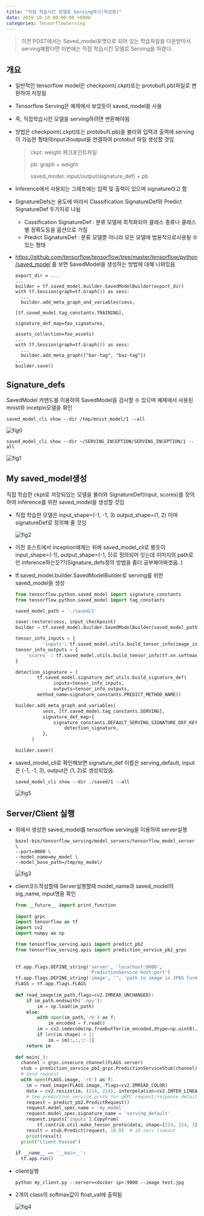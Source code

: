 ```yaml
---
title: "직접 학습시킨 모델로 Serving하기(작성중)"
date: 2019-10-10 00:00:00 +0900
categories: TensorflowServing
---
```


> 이전 POST에서는 Saved_model포맷으로 되어 있는 학습파일을 다운받아서 serving해봤다면 이번에는 직접 학습시킨 모델로 Serving을 하였다.  

## 개요

* 일반적인 tensorflow model은 checkpoint(.ckpt)또는 protobuf(.pb)파일로 변환하여 저장됨

* Tensorflow Serving은 예제에서 보았듯이 saved_model을 사용

* 즉, 직접학습시킨 모델을 serving하려면 변환해야됨

* 방법은 checkpoint(.ckpt)또는 protobuf(.pb)을 불러와 입력과 출력에 serving이 가능한 형태의input과output을 연결하여 protobuf 파일 생성할 것임

  > ckpt: weight 체크포인트파일
  >
  > pb: graph + weight
  >
  > saved_model: input/output(signature_def) + pb

* Inference에서 사용되는 그래프에는 입력 및 출력이 있으며 signature라고 함

* SignatureDefs는 용도에 따라서 Classification SignatureDef와 Predict SignatureDef 두가지로 나뉨

  * Cassification SignatureDef : 분류 모델에 최적화되어 클래스 종류나 클래스별 정확도등을 옵션으로 가짐
  * Predict SignatureDef : 분류 모델뿐 아니라 모든 모델에 범용적으로사용될 수 있는 형태

* <https://github.com/tensorflow/tensorflow/tree/master/tensorflow/python/saved_model> 를 보면 SavedModel을 생성하는 방법에 대해 나와있음

  ```
  export_dir = ...
  ...
  builder = tf.saved_model.builder.SavedModelBuilder(export_dir)
  with tf.Session(graph=tf.Graph()) as sess:
    ...
    builder.add_meta_graph_and_variables(sess,
                                         [tf.saved_model.tag_constants.TRAINING],
                                         signature_def_map=foo_signatures,
                                         assets_collection=foo_assets)
  ...
  with tf.Session(graph=tf.Graph()) as sess:
    ...
    builder.add_meta_graph(["bar-tag", "baz-tag"])
  ...
  builder.save()
  ```

## Signature_defs

SavedModel 커맨드를 이용하여 SavedModel을 검사할 수 있으며 예제에서 사용된 mnist와 incetpin모델을 확인

```
saved_model_cli show --dir /tmp/mnist_model/1 --all
```

![fig0](https://bjo9280.github.io/assets/images/2019-10-10/fig0.png)

```
saved_model_cli show --dir ~/SERVING_INCEPTION/SERVING_INCEPTION/1 --all
```

![fig1](https://bjo9280.github.io/assets/images/2019-10-10/fig1.png)

## My saved_model생성

직접 학습한 ckpt로 저장되있는 모델을 불러와 SignatureDef(input, scores)를 정의하여 inference를 위한 saved_model을 생성할 것임

* 직접 학습한 모델은 input_shape=(-1, -1, 3) output_shape=(1, 2) 이며 signatureDef로 정의해 줄 것임

  ![fig2](https://bjo9280.github.io/assets/images/2019-10-10/fig2.png)

* 이전 포스트에서 inception예제는 위에 saved_model_cli로 봤듯이 input_shape=(-1), output_shape=(-1, 5)로 정의되어 잇는데  이미지의 path로만 inference하는듯??(Signature_defs정의 방법을 좀더 공부해야봐겟음..)

* tf.saved_model.builder.SavedModelBuilder로 serving를 위한 saved_model을 생성

  ```python
  from tensorflow.python.saved_model import signature_constants
  from tensorflow.python.saved_model import tag_constants
  
  saved_model_path = './saved/1'
  
  saver.restore(sess, input_checkpoint)
  builder = tf.saved_model.builder.SavedModelBuilder(saved_model_path)
  
  tensor_info_inputs = {
            'inputs': tf.saved_model.utils.build_tensor_info(image_input)}
  tensor_info_outputs = {
      'scores' : tf.saved_model.utils.build_tensor_info(tf.nn.softmax(logits))
  }
  
  detection_signature = (
          tf.saved_model.signature_def_utils.build_signature_def(
                inputs=tensor_info_inputs,
                outputs=tensor_info_outputs,
          method_name=signature_constants.PREDICT_METHOD_NAME))
  
  builder.add_meta_graph_and_variables(
            sess, [tf.saved_model.tag_constants.SERVING],
            signature_def_map={
                signature_constants.DEFAULT_SERVING_SIGNATURE_DEF_KEY:
                    detection_signature,
            },
        )
  
  builder.save()
  ```

* saved_model_cli로 확인해보면 signature_def 이름은 serving_default, input은 (-1, -1, 3), output은 (1, 2)로 생성되었음.

  ```
  saved_model_cli show --dir ./saved/1 --all
  ```

  ![fig5](https://bjo9280.github.io/assets/images/2019-10-10/fig5.png)

  

  

## Server/Client 실행

* 위에서 생성한 saved_model를 tensorflow serving을 이용하여 server실행

  ```
  bazel-bin/tensorflow_serving/model_servers/tensorflow_model_server \
  --port=9000 \
  --model_name=my_model \ 
  --model_base_path=/tmp/my_model/ 
  ```

  ![fig3](https://bjo9280.github.io/assets/images/2019-10-10/fig3.png)

* client코드작성할때 Server실행할때 model_name과 saved_model의 sig_name, input명을 확인

  ```python
  from __future__ import print_function
    
  import grpc
  import tensorflow as tf
  import cv2
  import numpy as np
  
  from tensorflow_serving.apis import predict_pb2
  from tensorflow_serving.apis import prediction_service_pb2_grpc
   
    
  tf.app.flags.DEFINE_string('server', 'localhost:9000',
                             'PredictionService host:port')
  tf.app.flags.DEFINE_string('image', '', 'path to image in JPEG format')
  FLAGS = tf.app.flags.FLAGS
    
  def read_image(im_path,flags=cv2.IMREAD_UNCHANGED):
      if im_path.endswith('.npy'):
          im = np.load(im_path)
      else:
          with open(im_path,'rb') as f:
              im_encoded = f.read()
          im = cv2.imdecode(np.frombuffer(im_encoded,dtype=np.uint8),flags=flags)
          if len(im.shape) > 2:
              im = im[:,:,::-1]
      return im
      
  def main(_):
    channel = grpc.insecure_channel(FLAGS.server)
    stub = prediction_service_pb2_grpc.PredictionServiceStub(channel)
    # Send request
    with open(FLAGS.image, 'rb') as f:
      im = read_image(FLAGS.image, flags=cv2.IMREAD_COLOR)
      data = cv2.resize(im, (224, 224), interpolation=cv2.INTER_LINEAR)
      # See prediction_service.proto for gRPC request/response details.
      request = predict_pb2.PredictRequest()
      request.model_spec.name = 'my_model'
      request.model_spec.signature_name = 'serving_default'
      request.inputs['inputs'].CopyFrom(
          tf.contrib.util.make_tensor_proto(data, shape=[224, 224, 3]))
      result = stub.Predict(request, 10.0)  # 10 secs timeout
      print(result)
    print("Client Passed")
    
  if __name__ == '__main__':
    tf.app.run()
  ```

* client실행

  ```
  python my_client.py --server=<docker ip>:9000 --image test.jpg
  ```

* 2개의 class의 softmax값이 float_val에 출력됨

  ![fig4](https://bjo9280.github.io/assets/images/2019-10-10/fig4.png)





































